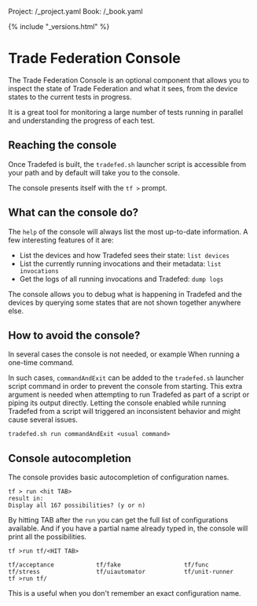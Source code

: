Project: /_project.yaml
Book: /_book.yaml

{% include "_versions.html" %}

<!--
  Copyright 2019 The Android Open Source Project

  Licensed under the Apache License, Version 2.0 (the "License");
  you may not use this file except in compliance with the License.
  You may obtain a copy of the License at

      http://www.apache.org/licenses/LICENSE-2.0

  Unless required by applicable law or agreed to in writing, software
  distributed under the License is distributed on an "AS IS" BASIS,
  WITHOUT WARRANTIES OR CONDITIONS OF ANY KIND, either express or implied.
  See the License for the specific language governing permissions and
  limitations under the License.
-->

# Trade Federation Console

The Trade Federation Console is an optional component that allows you to inspect
the state of Trade Federation and what it sees, from the device states to the
current tests in progress.

It is a great tool for monitoring a large number of tests running in parallel
and understanding the progress of each test.

## Reaching the console

Once Tradefed is built, the `tradefed.sh` launcher script is accessible from
your path and by default will take you to the console.

The console presents itself with the `tf >` prompt.

## What can the console do?

The `help` of the console will always list the most up-to-date information.
A few interesting features of it are:

*   List the devices and how Tradefed sees their state: `list devices`
*   List the currently running invocations and their metadata: `list invocations`
*   Get the logs of all running invocations and Tradefed: `dump logs`

The console allows you to debug what is happening in Tradefed and the devices by
querying some states that are not shown together anywhere else.

## How to avoid the console?

In several cases the console is not needed, or example When running a one-time
command.

In such cases, `commandAndExit` can be added to the `tradefed.sh`
launcher script command in order to prevent the console from starting. This
extra argument is needed when attempting to run Tradefed as part of a script
or piping its output directly. Letting the console enabled while running
Tradefed from a script will triggered an inconsistent behavior and might
cause several issues.

```shell
tradefed.sh run commandAndExit <usual command>
```

## Console autocompletion

The console provides basic autocompletion of configuration names.

```shell
tf > run <hit TAB>
result in:
Display all 167 possibilities? (y or n)
```

By hitting TAB after the `run` you can get the full list of configurations
available. And if you have a partial name already typed in, the console will
print all the possibilities.

```shell
tf >run tf/<HIT TAB>

tf/acceptance            tf/fake                  tf/func
tf/stress                tf/uiautomator           tf/unit-runner
tf >run tf/
```

This is a useful when you don't remember an exact configuration name.

